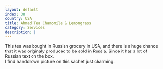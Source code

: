 ```yaml
---
layout: default
index: 38
country: USA
title: Ahmad Tea Chamomile & Lemongrass
category: Services
description: |
---
```


This tea was bought in Russian grocery in USA, and there is a huge chance that it was originaly produced to be sold in Russia. Since it has a lot of Russian text on the box.  
I find handdrown picture on this sachet just charming. 
